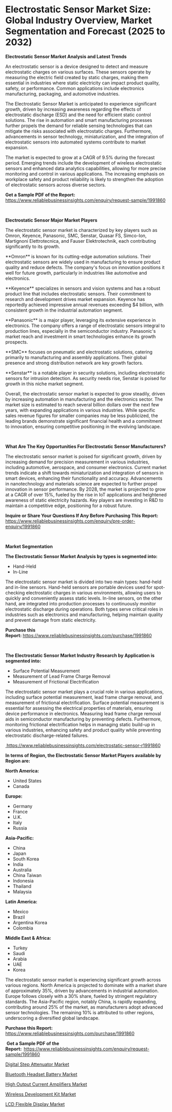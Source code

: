 <p><h1>Electrostatic Sensor Market Size: Global Industry Overview, Market Segmentation and Forecast (2025 to 2032)</h1></p><p><strong>Electrostatic Sensor Market Analysis and Latest Trends</strong></p>
<p><p>An electrostatic sensor is a device designed to detect and measure electrostatic charges on various surfaces. These sensors operate by measuring the electric field created by static charges, making them essential in industries where static electricity can impact product quality, safety, or performance. Common applications include electronics manufacturing, packaging, and automotive industries.</p><p>The Electrostatic Sensor Market is anticipated to experience significant growth, driven by increasing awareness regarding the effects of electrostatic discharge (ESD) and the need for efficient static control solutions. The rise in automation and smart manufacturing processes further propels the demand for reliable sensing technologies that can mitigate the risks associated with electrostatic charges. Furthermore, advancements in sensor technology, miniaturization, and the integration of electrostatic sensors into automated systems contribute to market expansion.</p><p>The market is expected to grow at a CAGR of 9.5% during the forecast period. Emerging trends include the development of wireless electrostatic sensors and enhanced data analytics capabilities, allowing for more precise monitoring and control in various applications. The increasing emphasis on workplace safety and product reliability is likely to strengthen the adoption of electrostatic sensors across diverse sectors.</p></p>
<p><strong>Get a Sample PDF of the Report:&nbsp;</strong> <a href="https://www.reliablebusinessinsights.com/enquiry/request-sample/1991860?utm_campaign=75&utm_medium=2&utm_source=Github&utm_content=ia&utm_term=06042025&utm_id=electrostatic-sensor">https://www.reliablebusinessinsights.com/enquiry/request-sample/1991860</a></p>
<p>&nbsp;</p>
<p><strong>Electrostatic Sensor Major Market Players</strong></p>
<p><p>The electrostatic sensor market is characterized by key players such as Omron, Keyence, Panasonic, SMC, Senstar, Quasar FS, Simco-Ion, Martignoni Elettrotecnica, and Fauser Elektrotechnik, each contributing significantly to its growth. </p><p>**Omron** is known for its cutting-edge automation solutions. Their electrostatic sensors are widely used in manufacturing to ensure product quality and reduce defects. The company's focus on innovation positions it well for future growth, particularly in industries like automotive and electronics.</p><p>**Keyence** specializes in sensors and vision systems and has a robust product line that includes electrostatic sensors. Their commitment to research and development drives market expansion. Keyence has reportedly achieved impressive annual revenues exceeding $4 billion, with consistent growth in the industrial automation segment.</p><p>**Panasonic** is a major player, leveraging its extensive experience in electronics. The company offers a range of electrostatic sensors integral to production lines, especially in the semiconductor industry. Panasonic's market reach and investment in smart technologies enhance its growth prospects.</p><p>**SMC** focuses on pneumatic and electrostatic solutions, catering primarily to manufacturing and assembly applications. Their global presence and strong distribution network are key growth factors.</p><p>**Senstar** is a notable player in security solutions, including electrostatic sensors for intrusion detection. As security needs rise, Senstar is poised for growth in this niche market segment.</p><p>Overall, the electrostatic sensor market is expected to grow steadily, driven by increasing automation in manufacturing and the electronics sector. The market size is estimated to reach several billion dollars over the next few years, with expanding applications in various industries. While specific sales revenue figures for smaller companies may be less publicized, the leading brands demonstrate significant financial health and a commitment to innovation, ensuring competitive positioning in the evolving landscape.</p></p>
<p>&nbsp;</p>
<p><strong>What Are The Key Opportunities For Electrostatic Sensor Manufacturers?</strong></p>
<p><p>The electrostatic sensor market is poised for significant growth, driven by increasing demand for precision measurement in various industries, including automotive, aerospace, and consumer electronics. Current market trends indicate a shift towards miniaturization and integration of sensors in smart devices, enhancing their functionality and accuracy. Advancements in nanotechnology and materials science are expected to further propel innovation in sensor performance. By 2028, the market is projected to grow at a CAGR of over 15%, fueled by the rise in IoT applications and heightened awareness of static electricity hazards. Key players are investing in R&D to maintain a competitive edge, positioning for a robust future.</p></p>
<p><strong>Inquire or Share Your Questions If Any Before Purchasing This Report:</strong> <a href="https://www.reliablebusinessinsights.com/enquiry/pre-order-enquiry/1991860?utm_campaign=75&utm_medium=2&utm_source=Github&utm_content=ia&utm_term=06042025&utm_id=electrostatic-sensor">https://www.reliablebusinessinsights.com/enquiry/pre-order-enquiry/1991860</a></p>
<p>&nbsp;</p>
<p><strong>Market Segmentation</strong></p>
<p><strong>The Electrostatic Sensor Market Analysis by types is segmented into:</strong></p>
<p><ul><li>Hand-Held</li><li>In-Line</li></ul></p>
<p><p>The electrostatic sensor market is divided into two main types: hand-held and in-line sensors. Hand-held sensors are portable devices used for spot-checking electrostatic charges in various environments, allowing users to quickly and conveniently assess static levels. In-line sensors, on the other hand, are integrated into production processes to continuously monitor electrostatic discharge during operations. Both types serve critical roles in industries such as electronics and manufacturing, helping maintain quality and prevent damage from static electricity.</p></p>
<p><strong>Purchase this Report:&nbsp;</strong><a href="https://www.reliablebusinessinsights.com/purchase/1991860?utm_campaign=75&utm_medium=2&utm_source=Github&utm_content=ia&utm_term=06042025&utm_id=electrostatic-sensor">https://www.reliablebusinessinsights.com/purchase/1991860</a></p>
<p>&nbsp;</p>
<p><strong>The Electrostatic Sensor Market Industry Research by Application is segmented into:</strong></p>
<p><ul><li>Surface Potential Measurement</li><li>Measurement of Lead Frame Charge Removal</li><li>Measurement of Frictional Electrification</li></ul></p>
<p><p>The electrostatic sensor market plays a crucial role in various applications, including surface potential measurement, lead frame charge removal, and measurement of frictional electrification. Surface potential measurement is essential for assessing the electrical properties of materials, ensuring device performance in electronics. Measuring lead frame charge removal aids in semiconductor manufacturing by preventing defects. Furthermore, monitoring frictional electrification helps in managing static build-up in various industries, enhancing safety and product quality while preventing electrostatic discharge-related failures.</p></p>
<p><a href="https://www.reliablebusinessinsights.com/electrostatic-sensor-r1991860?utm_campaign=75&utm_medium=2&utm_source=Github&utm_content=ia&utm_term=06042025&utm_id=electrostatic-sensor">&nbsp;https://www.reliablebusinessinsights.com/electrostatic-sensor-r1991860</a></p>
<p><strong>In terms of Region, the Electrostatic Sensor Market Players available by Region are:</strong></p>
<p>
    <p> <strong> North America: </strong>
        <ul>
            <li>United States</li>
            <li>Canada</li>
        </ul>
        </p> 
    <p> <strong> Europe: </strong>
        <ul>
            <li>Germany</li>
            <li>France</li>
            <li>U.K.</li>
            <li>Italy</li>
            <li>Russia</li>
        </ul>
        </p> 
    <p> <strong> Asia-Pacific: </strong>
        <ul>
            <li>China</li>
            <li>Japan</li>
            <li>South Korea</li>
            <li>India</li>
            <li>Australia</li>
            <li>China Taiwan</li>
            <li>Indonesia</li>
            <li>Thailand</li>
            <li>Malaysia</li>
        </ul>
        </p> 
    <p> <strong> Latin America: </strong>
        <ul>
            <li>Mexico</li>
            <li>Brazil</li>
            <li>Argentina Korea</li>
            <li>Colombia</li>
        </ul>
        </p> 
    <p> <strong> Middle East & Africa: </strong>
        <ul>
            <li>Turkey</li>
            <li>Saudi</li>
            <li>Arabia</li>
            <li>UAE</li>
            <li>Korea</li>
        </ul>
    </p>
    </p>
<p><p>The electrostatic sensor market is experiencing significant growth across various regions. North America is projected to dominate with a market share of approximately 35%, driven by advancements in industrial automation. Europe follows closely with a 30% share, fueled by stringent regulatory standards. The Asia-Pacific region, notably China, is rapidly expanding, contributing around 25% of the market, as manufacturers adopt advanced sensor technologies. The remaining 10% is attributed to other regions, underscoring a diversified global landscape.</p></p>
<p><strong>Purchase this Report: </strong><a href="https://www.reliablebusinessinsights.com/purchase/1991860?utm_campaign=75&utm_medium=2&utm_source=Github&utm_content=ia&utm_term=06042025&utm_id=electrostatic-sensor">https://www.reliablebusinessinsights.com/purchase/1991860</a></p>
<p>&nbsp;<strong>Get a Sample PDF of the Report:&nbsp;&nbsp;</strong><a href="https://www.reliablebusinessinsights.com/enquiry/request-sample/1991860?utm_campaign=75&utm_medium=2&utm_source=Github&utm_content=ia&utm_term=06042025&utm_id=electrostatic-sensor">https://www.reliablebusinessinsights.com/enquiry/request-sample/1991860</a></p>
<p><strong></strong></p>
<p><p><a href="https://github.com/kavechoxo/Market-Research-Report-List-1/blob/main/digital-step-attenuator-market.md?utm_campaign=75&utm_medium=2&utm_source=Github&utm_content=ia&utm_term=06042025&utm_id=electrostatic-sensor">Digital Step Attenuator Market</a></p><p><a href="https://github.com/boonegoicks7/Market-Research-Report-List-1/blob/main/bluetooth-headset-battery-market.md?utm_campaign=75&utm_medium=2&utm_source=Github&utm_content=ia&utm_term=06042025&utm_id=electrostatic-sensor">Bluetooth Headset Battery Market</a></p><p><a href="https://github.com/gavalegeyndt26/Market-Research-Report-List-1/blob/main/high-output-current-amplifiers-market.md?utm_campaign=75&utm_medium=2&utm_source=Github&utm_content=ia&utm_term=06042025&utm_id=electrostatic-sensor">High Output Current Amplifiers Market</a></p><p><a href="https://github.com/qianyateina/Market-Research-Report-List-1/blob/main/wireless-development-kit-market.md?utm_campaign=75&utm_medium=2&utm_source=Github&utm_content=ia&utm_term=06042025&utm_id=electrostatic-sensor">Wireless Development Kit Market</a></p><p><a href="https://github.com/jensanohishi/Market-Research-Report-List-1/blob/main/lcd-flexible-display-market.md?utm_campaign=75&utm_medium=2&utm_source=Github&utm_content=ia&utm_term=06042025&utm_id=electrostatic-sensor">LCD Flexible Display Market</a></p></p>